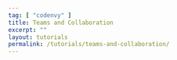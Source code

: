 ```yaml
---
tag: [ "codenvy" ]
title: Teams and Collaboration
excerpt: ""
layout: tutorials
permalink: /tutorials/teams-and-collaboration/
---
```

